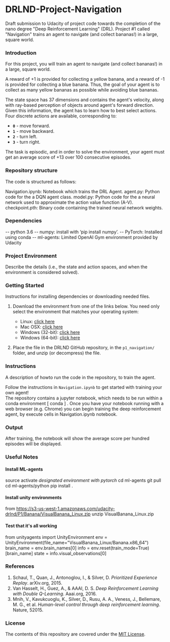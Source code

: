 # DRLND-Project-Navigation

Draft submission to Udacity of project code towards the completion of the nano degree "Deep Reinforcement Learning" (DRL). Project #1 called "Navigation" trains an agent to navigate (and collect bananas!) in a large, square world.

### Introduction

For this project, you will train an agent to navigate (and collect bananas!) in a large, square world.  

A reward of +1 is provided for collecting a yellow banana, and a reward of -1 is provided for collecting a blue banana.  Thus, the goal of your agent is to collect as many yellow bananas as possible while avoiding blue bananas.  

The state space has 37 dimensions and contains the agent's velocity, along with ray-based perception of objects around agent's forward direction.  Given this information, the agent has to learn how to best select actions.  Four discrete actions are available, corresponding to:
- **`0`** - move forward.
- **`1`** - move backward.
- **`2`** - turn left.
- **`3`** - turn right.

The task is episodic, and in order to solve the environment, your agent must get an average score of +13 over 100 consecutive episodes.

### Repository structure

The code is structured as follows:

Navigation.ipynb: Notebook which trains the DRL Agent. 
agent.py: Python code for the a DQN agent class.
model.py: Python code for the a neural network used to approximate the action value function (A-V).
checkpoint.pth: Binary code containing the trained neural network weights.

### Dependencies

-- python 3.6
-- numpy: install with ‘pip install numpy’.
-- PyTorch: Installed using conda
-- ml-agents: Limited OpenAI Gym environment provided by Udacity

### Project Environment 

Describe the details (i.e., the state and action spaces, and when the environment is considered solved).

### Getting Started

Instructions for installing dependencies or downloading needed files.

1. Download the environment from one of the links below.  You need only select the environment that matches your operating system:
    - Linux: [click here](https://s3-us-west-1.amazonaws.com/udacity-drlnd/P1/Banana/Banana_Linux.zip)
    - Mac OSX: [click here](https://s3-us-west-1.amazonaws.com/udacity-drlnd/P1/Banana/Banana.app.zip)
    - Windows (32-bit): [click here](https://s3-us-west-1.amazonaws.com/udacity-drlnd/P1/Banana/Banana_Windows_x86.zip)
    - Windows (64-bit): [click here](https://s3-us-west-1.amazonaws.com/udacity-drlnd/P1/Banana/Banana_Windows_x86_64.zip)

2. Place the file in the DRLND GitHub repository, in the `p1_navigation/` folder, and unzip (or decompress) the file. 

### Instructions

A description of howto run the code in the repository, to train the agent. 

Follow the instructions in `Navigation.ipynb` to get started with training your own agent!  
The repository contains a jupyter notebook, which needs to be run within a conda environment [ conda ] . Once you have your notebook running with a web browser (e.g. Chrome) you can begin training the deep reinforcement agent, by execute cells in Navigation.ipynb notebook. 

### Output

After training, the notebook will show the average score per hundred episodes will be displayed.

### Useful Notes

#### Install ML-agents
source activate <i>designated environment with pytorch</i>
cd ml-agents
git pull
cd ml-agents/python
pip install .

#### Install unity environments
from https://s3-us-west-1.amazonaws.com/udacity-drlnd/P1/Banana/VisualBanana_Linux.zip
unzip VisualBanana_Linux.zip

#### Test that it's all working
from unityagents import UnityEnvironment
env = UnityEnvironment(file_name="VisualBanana_Linux/Banana.x86_64")
brain_name = env.brain_names[0]
info = env.reset(train_mode=True)[brain_name]
state = info.visual_observations[0]

### References
1. Schaul, T., Quan, J., Antonoglou, I., & Silver, D. *Prioritized Experience Replay*. arXiv.org, 2015.
2. Van Hasselt, H., Guez, A., & AAAI, D. S. *Deep Reinforcement Learning with Double Q-Learning*. Aaai.org, 2016.
3. Mnih, V., Kavukcuoglu, K., Silver, D., Rusu, A. A., Veness, J., Bellemare, M. G., et al. *Human-level control through deep reinforcement learning*. Nature, 52015.

### License
The contents of this repository are covered under the [MIT License](LICENSE).


